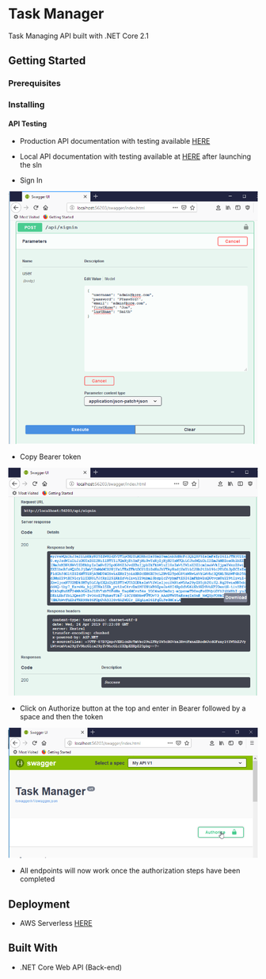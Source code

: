 # Task Manager

Task Managing API built with .NET Core 2.1

## Getting Started

### Prerequisites

### Installing

#### API Testing
- Production API documentation with testing available [HERE](https://w4c7snxw32.execute-api.us-east-2.amazonaws.com/Prod/swagger/)

- Local API documentation with testing available at [HERE](http://localhost:56203/swagger/) after launching the sln

- Sign In

![](project-files/swagger1.png)

- Copy Bearer token

![](project-files/swagger2.png)

- Click on Authorize button at the top and enter in Bearer followed by a space and then the token

![](project-files/swagger3.png)

- All endpoints will now work once the authorization steps have been completed

## Deployment
* AWS Serverless [HERE](https://w4c7snxw32.execute-api.us-east-2.amazonaws.com/Prod/swagger/)

## Built With
* .NET Core Web API (Back-end)
